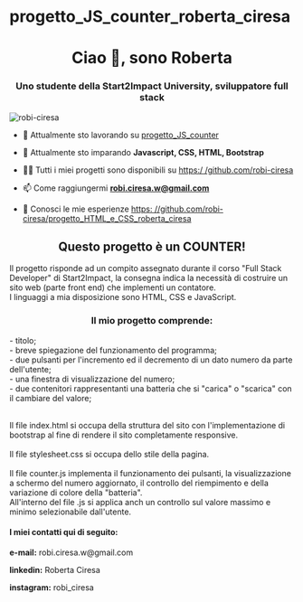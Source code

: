 # progetto_JS_counter_roberta_ciresa
<h1 align="center">Ciao 👋, sono Roberta</h1>
<h3 align="center">Uno studente della Start2Impact University, sviluppatore full stack</h3>

<p align="left"> <img src="https://komarev.com/ghpvc/?username=robi-ciresa&label=Profile%20views&color=0e75b6&style=flat" alt="robi-ciresa" /> </p>

- 🔭 Attualmente sto lavorando su [ progetto_JS_counter](https://github.com/robi-ciresa/progetto_JS_counter_roberta_ciresa)

- 🌱 Attualmente sto imparando **Javascript, CSS, HTML, Bootstrap**

- 👨‍💻 Tutti i miei progetti sono disponibili su [https:/ /github.com/robi-ciresa](https://github.com/robi-ciresa)

- 📫 Come raggiungermi **robi.ciresa.w@gmail.com**

- 📄 Conosci le mie esperienze [https: //github.com/robi-ciresa/progetto_HTML_e_CSS_roberta_ciresa](https://github.com/robi-ciresa/progetto_HTML_e_CSS_roberta_ciresa)

<h2 align="center">Questo progetto è un COUNTER!</h2>
<p align="left">Il progetto risponde ad un compito assegnato durante il corso "Full Stack Developer" di Start2Impact, la consegna indica la necessità di costruire un sito web (parte front end) che implementi un contatore.<br/>
I linguaggi a mia disposizione sono HTML, CSS e JavaScript.</p>
<h3 align="center">Il mio progetto comprende:</h3>
- titolo; <br/>
- breve spiegazione del funzionamento del programma; <br/>
- due pulsanti per l'incremento ed il decremento di un dato numero da parte dell'utente; <br/>
- una finestra di visualizzazione del numero; <br/>
- due contenitori rappresentanti una batteria che si "carica" o "scarica" con il cambiare del valore; <br/>
<p align="left"><br/>Il file index.html si occupa della struttura del sito con l'implementazione di bootstrap al fine di rendere il sito completamente responsive. <br/>
<br/>Il file stylesheet.css si occupa dello stile della pagina. <br/>
<br/>Il file counter.js implementa il funzionamento dei pulsanti, la visualizzazione a schermo del numero aggiornato, il controllo del riempimento e della variazione di colore della "batteria".
<br/>All'interno del file .js si applica anch un controllo sul valore massimo e minimo selezionabile dall'utente.</p>
<h4 align="left">I miei contatti qui di seguito:</h4>
<p align="left"><strong>e-mail:</strong> robi.ciresa.w@gmail.com</p>
<p align="left"><strong>linkedin:</strong> Roberta Ciresa</p>
<p align="left"><strong>instagram:</strong> robi_ciresa</p>

